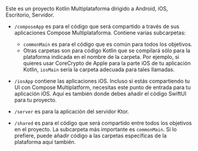 Este es un proyecto Kotlin Multiplataforma dirigido a Android, iOS, Escritorio, Servidor.

* `/composeApp` es para el código que será compartido a través de sus aplicaciones Compose Multiplataforma.
  Contiene varias subcarpetas:
  - `commonMain` es para el código que es común para todos los objetivos.
  - Otras carpetas son para código Kotlin que se compilará sólo para la plataforma indicada en el nombre de la carpeta.
    Por ejemplo, si quieres usar CoreCrypto de Apple para la parte iOS de tu aplicación Kotlin,
 `iosMain` sería la carpeta adecuada para tales llamadas.

* `/iosApp` contiene las aplicaciones iOS. Incluso si estás compartiendo tu UI con Compose Multiplatform, 
 necesitas este punto de entrada para tu aplicación iOS. Aquí es también donde debes añadir el código SwiftUI para tu proyecto.

* `/server` es para la aplicación del servidor Ktor.

* `/shared` es para el código que será compartido entre todos los objetivos en el proyecto.
  La subcarpeta más importante es `commonMain`. Si lo prefiere, puede añadir código a las carpetas específicas de la plataforma aquí también.


